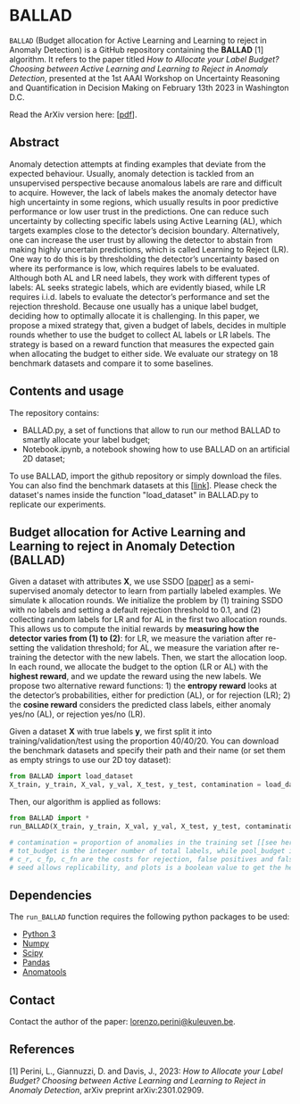 # BALLAD

`BALLAD` (Budget allocation for Active Learning and Learning to reject in Anomaly Detection) is a GitHub repository containing the **BALLAD** [1] algorithm.
It refers to the paper titled *How to Allocate your Label Budget? Choosing between Active Learning and Learning to Reject in Anomaly Detection*, presented at the 1st AAAI Workshop on Uncertainty Reasoning and Quantification in Decision Making on February 13th 2023 in Washington D.C.

Read the ArXiv version here: [[pdf](https://arxiv.org/pdf/2301.02909.pdf)].

## Abstract

Anomaly detection attempts at finding examples that deviate from the expected behaviour. Usually, anomaly detection is tackled from an unsupervised perspective because anomalous labels are rare and difficult to acquire. However, the lack of labels makes the anomaly detector have high uncertainty in some regions, which usually results in poor predictive performance or low user trust in the predictions. 
One can reduce such uncertainty by collecting specific labels using Active Learning (AL), which targets examples close to the detector’s decision boundary. Alternatively, one can increase the user trust by allowing the detector to abstain from making highly uncertain predictions, which is called Learning to Reject (LR). One way to do this is by thresholding the detector’s uncertainty based on where its performance is low, which requires labels to be evaluated. Although both AL and LR need labels, they work with different types of labels: AL seeks strategic labels, which are evidently biased, while LR requires i.i.d. labels to evaluate the detector’s performance and set the rejection threshold. Because one usually has a unique label budget, deciding how to optimally allocate it is challenging. 
In this paper, we propose a mixed strategy that, given a budget of labels, decides in multiple rounds whether to use the budget to collect AL labels or LR labels. The strategy is based on a reward function that measures the expected gain when allocating the budget to either side. We evaluate our strategy on 18 benchmark datasets and compare it to some baselines.

## Contents and usage

The repository contains:
- BALLAD.py, a set of functions that allow to run our method BALLAD to smartly allocate your label budget;
- Notebook.ipynb, a notebook showing how to use BALLAD on an artificial 2D dataset;

To use BALLAD, import the github repository or simply download the files. You can also find the benchmark datasets at this [[link](https://www.dbs.ifi.lmu.de/research/outlier-evaluation/DAMI/)]. Please check the dataset's names inside the function "load_dataset" in BALLAD.py to replicate our experiments.


## Budget allocation for Active Learning and Learning to reject in Anomaly Detection (BALLAD)

Given a dataset with attributes **X**, we use SSDO [[paper](https://ieeexplore.ieee.org/document/8594877)] as a semi-supervised anomaly detector to learn from partially labeled examples. We simulate k allocation rounds. We initialize the problem by (1) training SSDO with no labels and setting a default rejection threshold to 0.1, and (2) collecting random labels for LR and for AL in the first two allocation rounds. This allows us to compute the initial rewards by **measuring how the detector varies from (1) to (2)**: for LR, we measure the variation after re-setting the validation threshold; for AL, we measure the variation after re-training the detector with the new labels. Then, we start the allocation loop. In each round, we allocate the budget to the option (LR or AL) with the **highest reward**, and we update the reward using the new labels. We propose two alternative reward functions: 1) the **entropy reward** looks at the detector’s probabilities, either for prediction (AL), or for rejection (LR); 2) the **cosine reward** considers the predicted class labels, either anomaly yes/no (AL), or rejection yes/no (LR).

Given a dataset **X** with true labels **y**, we first split it into training/validation/test using the proportion 40/40/20. You can download the benchmark datasets and specify their path and their name (or set them as empty strings to use our 2D toy dataset):
```python
from BALLAD import load_dataset
X_train, y_train, X_val, y_val, X_test, y_test, contamination = load_dataset(dataset_name, data_path, random_state = 331)
```

Then, our algorithm is applied as follows:

```python
from BALLAD import *
run_BALLAD(X_train, y_train, X_val, y_val, X_test, y_test, contamination, metric, tot_budget, pool_budget, c_r, c_fp, c_fn, seed, plots)

# contamination = proportion of anomalies in the training set [[see here](https://arxiv.org/pdf/2210.10487.pdf)], metric = 'cosine' or 'entropy'
# tot_budget is the integer number of total labels, while pool_budget is the integer number of labels per allocation round
# c_r, c_fp, c_fn are the costs for rejection, false positives and false negatives
# seed allows replicability, and plots is a boolean value to get the heat-map of the model in each allocation round
```

## Dependencies

The `run_BALLAD` function requires the following python packages to be used:
- [Python 3](http://www.python.org)
- [Numpy](http://www.numpy.org)
- [Scipy](http://www.scipy.org)
- [Pandas](https://pandas.pydata.org/)
- [Anomatools](https://github.com/Vincent-Vercruyssen/anomatools)


## Contact

Contact the author of the paper: [lorenzo.perini@kuleuven.be](mailto:lorenzo.perini@kuleuven.be).


## References

[1] Perini, L., Giannuzzi, D. and Davis, J., 2023: *How to Allocate your Label Budget? Choosing between Active Learning and Learning to Reject in Anomaly Detection*, arXiv preprint arXiv:2301.02909.
